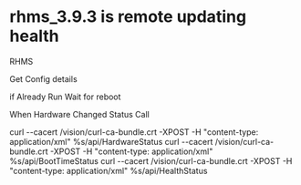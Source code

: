 # rhms_3.9.3 is remote updating health



RHMS 

Get Config details

if Already Run
Wait for reboot 

When Hardware Changed Status Call

curl  --cacert /vision/curl-ca-bundle.crt  -XPOST -H \"content-type: application/xml\" %s/api/HardwareStatus 
curl --cacert /vision/curl-ca-bundle.crt -XPOST -H \"content-type: application/xml\" %s/api/BootTimeStatus 
curl  --cacert /vision/curl-ca-bundle.crt -XPOST -H \"content-type: application/xml\" %s/api/HealthStatus 	

